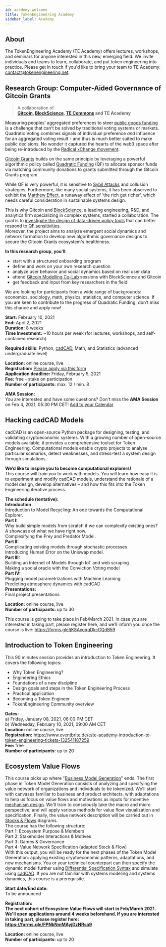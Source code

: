 ```yaml
---
id: academy-welcome
title: TokenEngineering Academy
sidebar_label: Academy
---
```

## About

The TokenEngineering Academy (TE Academy) offers lectures, workshops, and seminars for anyone interested in this new, emerging field. We invite individuals and teams to learn, collaborate, and put token engineering into practice. Please get in touch if you'd like to bring your team to TE Academy: <contact@tokenengineering.net>.  


## Research Group: Computer-Aided Governance of Gitcoin Grants

> A collaboration of  
> **[Gitcoin](https://gitcoin.co/), [BlockScience](https://block.science/), [TE Commons](https://tecommons.org/) and TE Academy**  

Measuring peoples' aggregated preferences to steer [public goods funding](https://vitalik.ca/general/2019/12/07/quadratic.html) is a challenge that can't be solved by traditional voting systems or markets.  
Quadratic Voting combines signals of individual preference *and* influence for an aggregated voting result - and thus is much better suited to make public decisions.
No wonder it captured the hearts of the web3 space after being re-introduced by the [Radical xChange movement](https://www.radicalxchange.org/).

[Gitcoin Grants](https://gitcoin.co/grants/) builds on the same principle by leveraging a powerful algorithmic policy called [Quadratic Funding](https://wtfisqf.com/?grant=&grant=&grant=&grant=&match=1000) (QF) to allocate sponsor funds via matching community donations to grants submitted through the Gitcoin Grants program. 

While QF is very powerful, it is sensitive to [Sybil Attacks](https://en.wikipedia.org/wiki/Quadratic_voting#Sybil_Attacks) and collusion strategies. Furthermore, like many social systems, it has been observed to exhibit the [Matthew Effect](https://en.wikipedia.org/wiki/Matthew_effect), a runaway effect of 'the rich get richer', which needs careful consideration in sustainable systems design.

This is why Gitcoin and [BlockScience](https://block.science/), a leading engineering, R&D, and analytics firm specializing in complex systems, started a collaboration. The goal is to [investigate the design of data-driven policy tools](https://medium.com/block-science/towards-computer-aided-governance-of-gitcoin-grants-730de7bcdbef) that can better respond to [QF sensitivities](https://medium.com/block-science/colluding-communities-or-new-markets-f64194a1b754).  
Moreover, the project aims to analyze emergent social dynamics and network formation to develop new algorithmic governance designs to secure the Gitcoin Grants ecosystem's healthiness.

**In this research group, you'll**
* start with a structured onboarding program
* define and work on your own research question
* analyze user behavior and social dynamics based on real user data
* attend [Gitcoin Modelling Co-Lab](https://www.notion.so/Gitcoin-Modelling-Co-Lab-TL-DR-dba6e25863a1413a81e75f989f4a1f67) sessions with BlockScience and Gitcoin
* get feedback and input from key researchers in the field

We are looking for participants from a wide range of backgrounds: economics, sociology, math, physics, statistics, and computer science.
If you are keen to contribute to the progress of Quadratic Funding, don't miss this chance and apply now!  

**Start:** February 10, 2021  
**End:** April 2, 2021  
**Duration:** 8 weeks  
**Time Investment:** ~10 hours per week (for lectures, workshops, and self-contained research)  

**Required skills:** Python, [cadCAD](https://cadcad.org/), Math, and Statistics (advanced undergraduate level)  

**Location:** online course, live  
**Registration:** [Please apply via this form](https://forms.gle/6epoz6x1XfWs1wUH9)  
**Application deadline:** Friday, February 5, 2021  
**Fee:** free - stake on participation  
**Number of participants:**  max. 12 / min. 8  

**AMA Session:**  
You are interested and have some questions? Don't miss the **AMA Session**  
on Feb 4, 2021, 05:30 PM CET! [Add to your Calendar](https://calendar.google.com/event?action=TEMPLATE&tmeid=MmhvNnRmbXZqbzhlZHZzZGc5bG41MWsxNjYgNW1rZXAxYWQxajg2MGs2ZzdpN2ZyOHBscTBAZw&tmsrc=5mkep1ad1j860k6g7i7fr8plq0%40group.calendar.google.com)

## Hacking cadCAD Models

cadCAD is an open-source Python package for designing, testing, and validating cryptoeconomic systems. With a growing number of open-source models available, it provides a comprehensive toolset for Token Engineering.
Computational models enable crypto projects to analyse particular scenarios, detect weaknesses, and stress-test a system design through simulations.

**We’d like to inspire you to become computational explorers!**  
This course will train you to work with models.
You will learn how easy it is to experiment and modify cadCAD models, understand the rationale of a model design, develop alternatives – and how this fits into the Token Engineering iterative process.

**The schedule (tentative):**  
**Introduction**  
Introduction to Model Recycling: An ode towards the Computational Explorer.  
**Part I:**  
Why build simple models from scratch if we can complexify existing ones? A showcase of what we have right now.  
Complexifying the Prey and Predator Model.  
**Part II:**  
Complicating existing models through stochastic processes  
Introducing Human Error on the Uniswap model.  
**Part III:**  
Building an Internet of Models through IoT and web scraping  
Making a social oracle with the Conviction Voting model  
**Part IV:**  
Plugging model parametrizations with Machine Learning  
Predicting atmosphere dynamics with cadCAD  
**Presentations:**  
Final project presentations  

**Location:** online course, live  
**Number of participants:** up to 30  

This course is going to take place in Feb/March 2021. In case you are interested in taking part, please register here, and we’ll inform you once the course is live: https://forms.gle/jK8AxoqqDkcGQdB59  
 

## Introduction to Token Engineering

This 90 minutes session provides an introduction to Token Engineering. It covers the following topics:  
- Why Token Engineering?
- Engineering Ethics
- Foundations of a new discipline
- Design goals and steps in the Token Engineering Process
- Practical application
- Becoming a Token Engineer
- TokenEngineering Community overview
  
**Dates:**  
a) Friday, January 08, 2021, 06:00 PM CET  
b) Wednesday, February 10, 2021, 09:00 AM CET  
**Location:** online course, live  
**Registration:** https://www.eventbrite.de/e/te-academy-introduction-to-token-engineering-tickets-132541187259  
**Fee:** free  
**Number of participants:** up to 20  

## Ecosystem Value Flows

This course picks up where "[Business Model Generation](https://en.wikipedia.org/wiki/Business_Model_Canvas#cite_note-Osterwalder2010-3)" ends. The first phase in Token Model Generation consists of analyzing and specifying the value network of organizations and individuals to be tokenized. We'll start with canvases familiar to business and product architects, with adaptations to help us focus on value flows and motivations as inputs for incentive [mechanism design](https://en.wikipedia.org/wiki/Mechanism_design). We'll train to consciously take the macro and micro perspective, and will apply various methods for value flow visualization and specification. Finally, the value network description will be carried out in [Stocks & Flows](https://systemic2016.wordpress.com/system-dynamics-stock-and-flow-modelling/) diagrams.  
The course has the following structure:  
Part 1: Ecosystem Purpose & Members  
Part 2: Stakeholder Interactions & Motives  
Part 3: Games & Governance  
Part 4: Value Network Specification (adapted Stock & Flow)  
With this output, you will be ready for the next phases of the Token Model Generation: applying existing cryptoeconomic patterns, adaptations, and new mechanisms. You or your technical counterpart can then specify the dynamic model further using [Differential Specification Syntax](https://community.cadcad.org/t/differential-specification-syntax-key/31) and simulate using [cadCAD](https://cadcad.org/). If you are not familiar with systems modeling and systems dynamics, this course is a prerequisite.     

**Start date/End date:**  
To be announced  

**Registration:  
The next cohort of Ecosystem Value Flows will start in Feb/March 2021. We'll open applications around 4 weeks beforehand. 
If you are interested in taking part, please register here: https://forms.gle/FPNkNmMAyjDzNRsa9**

**Location:** online course, live  
**Number of participants:** up to 20   





